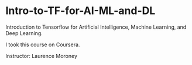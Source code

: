 # Intro-to-TF-for-AI-ML-and-DL
Introduction to Tensorflow for Artificial Intelligence, Machine Learning, and Deep Learning.

I took this course on Coursera. 

Instructor: Laurence Moroney


